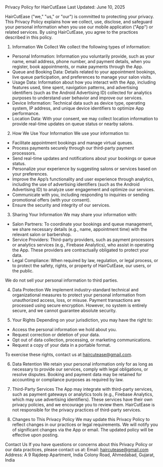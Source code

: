 Privacy Policy for HairCutEase
Last Updated: June 10, 2025

HairCutEase ("we," "us," or "our") is committed to protecting your privacy. This Privacy Policy explains how we collect, use, disclose, and safeguard your personal information when you use our mobile application ("App") or related services. By using HairCutEase, you agree to the practices described in this policy.

1. Information We Collect
We collect the following types of information:

- Personal Information: Information you voluntarily provide, such as your name, email address, phone number, and payment details, when you register, book appointments, or make payments through the App.
- Queue and Booking Data: Details related to your appointment bookings, live queue participation, and preferences to manage your salon visits.
- Usage Data: Information about how you interact with the App, including features used, time spent, navigation patterns, and advertising identifiers (such as the Android Advertising ID) collected for analytics purposes to understand user behavior and improve our services.
- Device Information: Technical data such as device type, operating system, IP address, and unique device identifiers to optimize App performance.
- Location Data: With your consent, we may collect location information to provide real-time updates on queue status or nearby salons.

2. How We Use Your Information
We use your information to:

- Facilitate appointment bookings and manage virtual queues.
- Process payments securely through our third-party payment processors.
- Send real-time updates and notifications about your bookings or queue status.
- Personalize your experience by suggesting salons or services based on your preferences.
- Improve the App’s functionality and user experience through analytics, including the use of advertising identifiers (such as the Android Advertising ID) to analyze user engagement and optimize our services.
- Communicate with you, including responding to inquiries or sending promotional offers (with your consent).
- Ensure the security and integrity of our services.

3. Sharing Your Information
We may share your information with:

- Salon Partners: To coordinate your bookings and queue management, we share necessary details (e.g., name, appointment time) with the relevant salon or barbershop.
- Service Providers: Third-party providers, such as payment processors or analytics services (e.g., Firebase Analytics), who assist in operating the App. These providers are contractually obligated to protect your data.
- Legal Compliance: When required by law, regulation, or legal process, or to protect the safety, rights, or property of HairCutEase, our users, or the public.

We do not sell your personal information to third parties.

4. Data Protection
We implement industry-standard technical and organizational measures to protect your personal information from unauthorized access, loss, or misuse. Payment transactions are processed using secure encryption. However, no system is entirely secure, and we cannot guarantee absolute security.

5. Your Rights
Depending on your jurisdiction, you may have the right to:

- Access the personal information we hold about you.
- Request correction or deletion of your data.
- Opt out of data collection, processing, or marketing communications.
- Request a copy of your data in a portable format.

To exercise these rights, contact us at haircutease@gmail.com.

6. Data Retention
We retain your personal information only for as long as necessary to provide our services, comply with legal obligations, or resolve disputes. Booking and payment data may be retained for accounting or compliance purposes as required by law.

7. Third-Party Services
The App may integrate with third-party services, such as payment gateways or analytics tools (e.g., Firebase Analytics, which may use advertising identifiers). These services have their own privacy policies, and we encourage you to review them. HairCutEase is not responsible for the privacy practices of third-party services.

8. Changes to This Privacy Policy
We may update this Privacy Policy to reflect changes in our practices or legal requirements. We will notify you of significant changes via the App or email. The updated policy will be effective upon posting.

Contact Us
If you have questions or concerns about this Privacy Policy or our data practices, please contact us at:
Email: haircutease@gmail.com
Address: A 9 Rajdeep Apartment, India Colony Road, Ahmedabad, Gujarat, India
